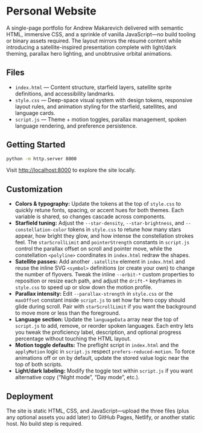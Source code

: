 # Personal Website

A single-page portfolio for Andrew Makarevich delivered with semantic HTML, immersive CSS, and a sprinkle of vanilla
JavaScript—no build tooling or binary assets required. The layout mirrors the résumé content while introducing a
satellite-inspired presentation complete with light/dark theming, parallax hero lighting, and unobtrusive orbital
animations.

## Files

- `index.html` — Content structure, starfield layers, satellite sprite definitions, and accessibility landmarks.
- `style.css` — Deep-space visual system with design tokens, responsive layout rules, and animation styling for the
  starfield, satellites, and language cards.
- `script.js` — Theme + motion toggles, parallax management, spoken language rendering, and preference persistence.

## Getting Started

```bash
python -m http.server 8000
```

Visit [http://localhost:8000](http://localhost:8000) to explore the site locally.

## Customization

- **Colors & typography:** Update the tokens at the top of `style.css` to quickly retune fonts, spacing, or accent hues
  for both themes. Each variable is shared, so changes cascade across components.
- **Starfield tuning:** Adjust the `--star-density`, `--star-brightness`, and `--constellation-color` tokens in
  `style.css` to retune how many stars appear, how bright they glow, and how intense the constellation strokes feel. The
  `starScrollLimit` and `pointerStrength` constants in `script.js` control the parallax offset on scroll and pointer
  move, while the constellation `<polyline>` coordinates in `index.html` redraw the shapes.
- **Satellite passes:** Add another `.satellite` element in `index.html` and reuse the inline SVG `<symbol>` definitions
  (or create your own) to change the number of flyovers. Tweak the inline `--orbit-*` custom properties to reposition or
  resize each path, and adjust the `drift-*` keyframes in `style.css` to speed up or slow down the motion profile.
- **Parallax intensity:** Edit `--parallax-strength` in `style.css` or the `maxOffset` constant inside `script.js` to set
  how far hero copy should glide during scroll. Pair with `starScrollLimit` if you want the background to move more or
  less than the foreground.
- **Language section:** Update the `languageData` array near the top of `script.js` to add, remove, or reorder spoken
  languages. Each entry lets you tweak the proficiency label, description, and optional progress percentage without
  touching the HTML layout.
- **Motion toggle defaults:** The preflight script in `index.html` and the `applyMotion` logic in `script.js` respect
  `prefers-reduced-motion`. To force animations off or on by default, update the stored value logic near the top of both
  scripts.
- **Light/dark labeling:** Modify the toggle text within `script.js` if you want alternative copy (“Night mode”, “Day
  mode”, etc.).

## Deployment

The site is static HTML, CSS, and JavaScript—upload the three files (plus any optional assets you add later) to GitHub
Pages, Netlify, or another static host. No build step is required.
